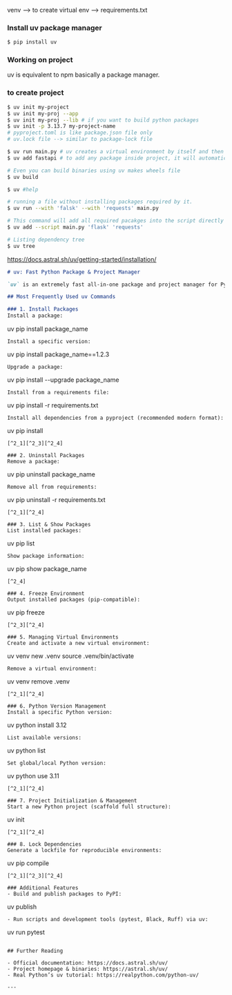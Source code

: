 venv --> to create virtual env --> requirements.txt
### Install uv package manager
```bash
$ pip install uv
```
### Working on project
uv is equivalent to npm basically a package manager.

###  to create project
```bash
$ uv init my-project
$ uv init my-proj --app
$ uv init my-proj --lib # if you want to build python packages
$ uv init -p 3.13.7 my-project-name
# pyproject.toml is like package.json file only
# uv.lock file --> similar to package-lock file

$ uv run main.py # uv creates a virtual environment by itself and then runs the script
$ uv add fastapi # to add any package inside project, it will automatically update pyproject.toml

# Even you can build binaries using uv makes wheels file
$ uv build 

$ uv #help

# running a file without installing packages required by it.
$ uv run --with 'falsk' --with 'requests' main.py

# This command will add all required pacakges into the script directly so we can relax in future
$ uv add --script main.py 'flask' 'requests'

# Listing dependency tree
$ uv tree
```
https://docs.astral.sh/uv/getting-started/installation/

```markdown
# uv: Fast Python Package & Project Manager

`uv` is an extremely fast all-in-one package and project manager for Python, written in Rust. Designed as a drop-in alternative to pip and pip-tools, it also replaces tools like pipx, poetry, pyenv, virtualenv, and twine, offering streamlined and much faster workflows for managing Python dependencies, virtual environments, and even Python versions[^2_1][^2_2][^2_3][^2_4]. Its core strengths include speed (10-100x faster than pip), unified project management, and a familiar CLI interface[^2_1][^2_4].

## Most Frequently Used uv Commands

### 1. Install Packages
Install a package:
```

uv pip install package_name

```
Install a specific version:
```

uv pip install package_name==1.2.3

```
Upgrade a package:
```

uv pip install --upgrade package_name

```
Install from a requirements file:
```

uv pip install -r requirements.txt

```
Install all dependencies from a pyproject (recommended modern format):
```

uv pip install

```
[^2_1][^2_3][^2_4]

### 2. Uninstall Packages
Remove a package:
```

uv pip uninstall package_name

```
Remove all from requirements:
```

uv pip uninstall -r requirements.txt

```
[^2_1][^2_4]

### 3. List & Show Packages
List installed packages:
```

uv pip list

```
Show package information:
```

uv pip show package_name

```
[^2_4]

### 4. Freeze Environment
Output installed packages (pip-compatible):
```

uv pip freeze

```
[^2_3][^2_4]

### 5. Managing Virtual Environments
Create and activate a new virtual environment:
```

uv venv new .venv
source .venv/bin/activate

```
Remove a virtual environment:
```

uv venv remove .venv

```
[^2_1][^2_4]

### 6. Python Version Management
Install a specific Python version:
```

uv python install 3.12

```
List available versions:
```

uv python list

```
Set global/local Python version:
```

uv python use 3.11

```
[^2_1][^2_4]

### 7. Project Initialization & Management
Start a new Python project (scaffold full structure):
```

uv init

```
[^2_1][^2_4]

### 8. Lock Dependencies
Generate a lockfile for reproducible environments:
```

uv pip compile

```
[^2_1][^2_3][^2_4]

### Additional Features
- Build and publish packages to PyPI:
```

uv publish

```
- Run scripts and development tools (pytest, Black, Ruff) via uv:
```

uv run pytest

```

## Further Reading

- Official documentation: https://docs.astral.sh/uv/
- Project homepage & binaries: https://astral.sh/uv/
- Real Python’s uv tutorial: https://realpython.com/python-uv/

---